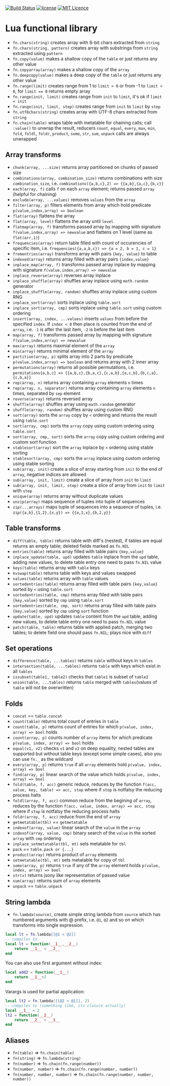 [![Build Status](https://travis-ci.org/iskolbin/lfn.svg?branch=master)](https://travis-ci.org/iskolbin/lfn)
[![license](https://img.shields.io/badge/license-public%20domain-blue.svg)](http://unlicense.org/)
[![MIT Licence](https://badges.frapsoft.com/os/mit/mit.svg?v=103)](https://opensource.org/licenses/mit-license.php)


Lua functional library
======================

* `fn.chars(string)` creates array with 8-bit chars extracted from `string`
* `fn.chars(string, pattern)` creates array with substrings from `string` extracted using `pattern`
* `fn.copy(value)` makes a shallow copy of the `table` or just returns any other value
* `fn.copyarray(array)` makes a shallow copy of the `array`
* `fn.deepcopy(value)` makes a deep copy of the `table` or just returns any other value
* `fn.range(limit)` creates range from 1 to `limit > 0` or from -1 to `limit < 0`, for `limit == 0` returns empty array
* `fn.range(init, limit)` creates range from `init` to `limit`, it's ok if `limit < init`
* `fn.range(init, limit, step)` creates range from `init` to `limit` by `step`
* `fn.utf8chars(string)` creates array with UTF-8 chars extracted from `string`
* `fn.chain(table)` wraps table with metatable for chaining calls; call `:value()` to unwrap the result, reducers `count`, `equal`, `every`, `max`, `min`, `fold`, `foldl`, `foldr`, `product`, `some`, `str`, `sum`, `unpack` calls are always unwrapped


Array transforms
----------------

* `chunk(array, ...size)` returns array partitioned on chunks of passed size
* `combinations(array, combination_size)` returns combinations with size `combination_size`, i.e. `combinations({a,b,c},2) => {{a,b},{a,c},{b,c}}`
* `each(array, f)` calls `f` on each `array` element; returns passed `array` (helpful for chaining)
* `exclude(array, ...values)` removes `values` from the `array`
* `filter(array, p)` filters elements from array which hold predicate `p(value,index,array) => boolean`
* `flat(array)` flattens the array
* `flat(array, level)` flattens the array until `level`
* `flatmap(array, f)` transforms passed array by mapping with signature `f(value,index,array) => newvalue` and flattens on 1 level (same as `flat(arr,1)`)
* `frequencies(array)` return table filled with count of occurencies of specific item, i.e. `frequencies({a,a,b,c}) => {a = 2, b = 1, c = 1}`
* `fromentries(array)` transforms array with pairs `{key, value}` to table
* `indexed(array)` returns array filled with array pairs `{index,value}`
* `inplace_map(array, f)` transforms passed array inplace by mapping with signature `f(value,index,array) => newvalue`
* `inplace_reverse(array)` reverses array inplace
* `inplace_shuffle(array)` shuffles array inplace using `math.random` generator
* `inplace_shuffle(array, random)` shuffles array inplace using custom RNG
* `inplace_sort(array)` sorts inplace using `table.sort`
* `inplace_sort(array, cmp)` sorts inplace using `table.sort` using custom ordering
* `insert(array, index, ...values)` inserts `values` from before the specified `index`. If `index < 0` then place is counted from the end of `array`, i.e. `-1` is after the last item, `-2` is before the last item
* `map(array, f)` transforms passed array by mapping with signature `f(value,index,array) => newvalue`
* `max(array)` returns maxmial element of the `array`
* `min(array)` returns minimal element of the `array`
* `partition(array, p)` splits array into 2 parts by predicate `p(value,index,array) => boolean` and returns array with 2 inner array
* `permutations(array)` returns all possible permutations, i.e. `permitations{a,b,c} => {{a,b,c},{b,a,c},{c,a,b},{a,c,b},{b,c,a},{c,b,a}}`
* `rep(array, n)` returns array containing `array` elements `n` times
* `rep(array, n, separator)` returns array containing `array` elements `n` times, separated by `sep` element
* `reverse(array)` returns reversed array
* `shuffle(array)` shuffles array using `math.random` generator
* `shuffle(array, random)` shuffles array using custom RNG
* `sort(array)` sorts the `array` copy by `<` ordering and returns the result using `table.sort`
* `sort(array, cmp)` sorts the `array` copy using custom ordering using `table.sort`
* `sort(array, cmp, sort)` sorts the `array` copy using custom ordering and custom sort function
* `stablesort(array)` sort the `array` inplace by `<` ordering using stable sorting
* `stablesort(array, cmp)` sorts the `array` inplace using custom ordering using stable sorting
* `sub(array, init)` create a slice of array starting from `init` to the end of `array`, negative indices are allowed
* `sub(array, init, limit)` create a slice of array from `init` to `limit`
* `sub(array, init, limit, step)` create a slice of array from `init` to `limit` with `step`
* `unique(array)` returns array without duplicate values
* `unzip(array)` maps sequence of tuples into tuple of sequences
* `zip(...arrays)` maps tuple of sequences into a sequence of tuples, i.e. `zip({a,b},{1,2},{x,y}) => {{a,1,x},{b,2,y}}`


Table transforms
----------------

* `diff(table, table)` returns table with diff's (nested), if tables are equal returns an empty table; deleted fields marked as `fn.NIL`
* `entries(table)` returns array filled with table pairs `{key,value}`
* `inplace_update(table, upd)` updates `table` inplace from the `upd` table, adding new values, to delete table entry one need to pass `fn.NIL` value
* `keys(table)` returns array with `table` keys
* `kvswap(table)` returns table with keys and values swapped
* `values(table)` returns array with `table` values
* `sortedentries(table)` returns array filled with table pairs `{key,value}` sorted by `<` using `table.sort`
* `sortedentries(table, cmp)` returns array filled with table pairs `{key,value}` sorted by `cmp` using `table.sort`
* `sortedentries(table, cmp, sort)` returns array filled with table pairs `{key,value}` sorted by `cmp` using `sort` function
* `update(table, upd)` updates `table` content from the `upd` table, adding new values, to delete table entry one need to pass `fn.NIL` value
* `patch(table, table)` returns table with applied patch, merging two tables; to delete field one should pass `fn.NIL`; plays nice with `diff`


Set operations
--------------

* `difference(table, ...tables)` returns `table` without keys in `tables`
* `intersection(table, ...tables)` returns `table` with keys which exist in all `tables`
* `issubset(table1, table2)` checks that `table1` is subset of `table2`
* `union(table, ...tables)` returns `table` merged with `tables`(values of `table` will not be overwritten)


Folds
-----

* `concat` == `table.concat`
* `count(table)` returns total count of entries in `table`
* `count(table, p)` returns count of entries for which `p(value, index, array) => bool` holds
* `count(array, p)` counts number of `array` items for which predicate `p(value, index, array) => bool` holds
* `equal(v1, v2)` checks `v1` and `v2` on deep equality, nested tables are supported but without table keys (except some simple cases), also you can use `fn._` as the wildcard
* `every(array, p)` returns `true` if all `array` elements hold `p(value, index, array) => bool`
* `find(array, p)` linear search of the value which holds `p(value, index, array) => bool`
* `fold(table, f, acc)` generic reduce, reduces by the function `f(acc, value, key, table) => acc, stop` where if `stop` is notfalsy the reducing process halts
* `foldl(array, f, acc)` common reduce from the begining of `array`, reduces by the function `f(acc, value, index, array) => acc, stop` where if `stop` is notfalsy the reducing process halts
* `foldr(array, f, acc)` reduce from the end of `array`
* `getmetatable(tbl)` == `getmetatable`
* `indexof(array, value)` linear search of the `value` in the `array`
* `indexof(array, value, cmp)` binary search of the `value` in the sorted `array` with `cmp` ordering
* `inplace_setmetatable(tbl, mt)` sets metatable for `tbl`
* `pack` == `table.pack or {...}`
* `product(array)` returns product of `array` elements
* `setmetatable(tbl, mt)` sets metatable for copy of `tbl`
* `some(array, p)` returns `true` if any of the `array` element holds `p(value, index, array) => bool`
* `str(v)` returns jsony like representation of passed value
* `sum(array)` returns sum of `array` elements
* `unpack` == `table.unpack`


String lambda
-------------

* `fn.lambda(source)`, create simple string lambda from `source` which has numbered arguments with @ prefix, i.e. `@1`, `@2` and so on which transforms into single expression.
```lua
local lt = fn.lambda[[@1 < @2]]
-- compiles to
local lt = function(__1__,__2__)
	return __1__ < __2__
end
```

You can also use first argument without index:

```lua
local add2 = function(__1__)
	return __1__+2
end
```

Varargs is used for partial application:

```lua
local lt2 = fn.lambda([[@2 < @1]], 2)
-- compiles to (something like, its closure actually)
local __1__ = 2
lt2 = function(__2__)
	return __2__ < __1__
end
```

Aliases
-------

* `fn(table)` => `fn.chain(table)`
* `fn(string)` => `fn.lambda(string)`
* `fn(number)` => `fn.chain(fn.range(number))`
* `fn(number, number)` => `fn.chain(fn.range(number, number))`
* `fn(number, number, number)` => `fn.chain(fn.range(number, number, number))`
